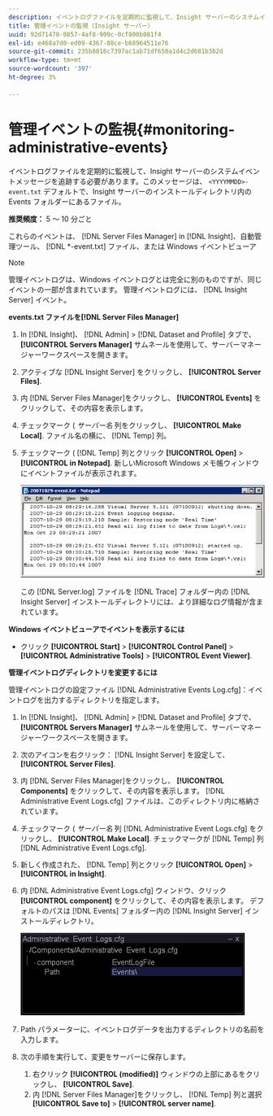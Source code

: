 ```yaml
---
description: イベントログファイルを定期的に監視して、Insight サーバーのシステムイベントメッセージを追跡する必要があります。このメッセージは、 <yyyymmdd>-event.txt ファイルは、Insight サーバーのインストールディレクトリ内の Events フォルダーにデフォルトで配置されています。
title: 管理イベントの監視（Insight サーバー）
uuid: 92d71478-0857-4af8-909c-0cf800b081f4
exl-id: e468a7d0-ed09-4367-88ce-b68964511e76
source-git-commit: 235b8816c7397ac1ab71df650a1d4c2d681b3b2d
workflow-type: tm+mt
source-wordcount: '397'
ht-degree: 3%

---
```


# 管理イベントの監視{#monitoring-administrative-events}

イベントログファイルを定期的に監視して、Insight サーバーのシステムイベントメッセージを追跡する必要があります。このメッセージは、 `<YYYYMMDD>-event.txt` デフォルトで、Insight サーバーのインストールディレクトリ内の Events フォルダーにあるファイル。

**推奨頻度：** 5 ～ 10 分ごと

これらのイベントは、 [!DNL Server Files Manager] in [!DNL Insight]、自動管理ツール、 [!DNL *-event.txt] ファイル、または Windows イベントビューア

>[!NOTE]
>
>管理イベントログは、Windows イベントログとは完全に別のものですが、同じイベントの一部が含まれています。 管理イベントログには、 [!DNL Insight Server] イベント。

**events.txt ファイルを[!DNL Server Files Manager]**

1. In [!DNL Insight]、 [!DNL Admin] > [!DNL Dataset and Profile] タブで、 **[!UICONTROL Servers Manager]** サムネールを使用して、サーバーマネージャーワークスペースを開きます。
1. アクティブな [!DNL Insight Server] をクリックし、 **[!UICONTROL Server Files]**.
1. 内 [!DNL Server Files Manager]をクリックし、 **[!UICONTROL Events]** をクリックして、その内容を表示します。
1. チェックマーク ( *サーバー名* 列をクリックし、 **[!UICONTROL Make Local]**. ファイル名の横に、 [!DNL Temp] 列。
1. チェックマーク ( [!DNL Temp] 列とクリック **[!UICONTROL Open]** > **[!UICONTROL in Notepad]**. 新しいMicrosoft Windows メモ帳ウィンドウにイベントファイルが表示されます。

   ![ステップ情報](assets/vis_FileManager_eventfile.png)

   この [!DNL Server.log] ファイルを [!DNL Trace] フォルダー内の [!DNL Insight Server] インストールディレクトリには、より詳細なログ情報が含まれています。

**Windows イベントビューアでイベントを表示するには**

* クリック **[!UICONTROL Start]** > **[!UICONTROL Control Panel]** > **[!UICONTROL Administrative Tools]** > **[!UICONTROL Event Viewer]**.

**管理イベントログディレクトリを変更するには**

管理イベントログの設定ファイル [!DNL Administrative Events Log.cfg]：イベントログを出力するディレクトリを指定します。

1. In [!DNL Insight]、 [!DNL Admin] > [!DNL Dataset and Profile] タブで、 **[!UICONTROL Servers Manager]** サムネールを使用して、サーバーマネージャーワークスペースを開きます。

1. 次のアイコンを右クリック： [!DNL Insight Server] を設定して、 **[!UICONTROL Server Files]**.

1. 内 [!DNL Server Files Manager]をクリックし、 **[!UICONTROL Components]** をクリックして、その内容を表示します。 [!DNL Administrative Event Logs.cfg] ファイルは、このディレクトリ内に格納されています。

1. チェックマーク ( *サーバー名* 列 [!DNL Administrative Event Logs.cfg] をクリックし、 **[!UICONTROL Make Local]**. チェックマークが [!DNL Temp] 列 [!DNL Administrative Event Logs.cfg].

1. 新しく作成された、 [!DNL Temp] 列とクリック **[!UICONTROL Open]** > **[!UICONTROL in Insight]**.

1. 内 [!DNL Administrative Event Logs.cfg] ウィンドウ、クリック **[!UICONTROL component]** をクリックして、その内容を表示します。 デフォルトのパスは [!DNL Events] フォルダー内の [!DNL Insight Server] インストールディレクトリ。

   ![](assets/cfg_adminevents_examplevalues.png)

1. Path パラメーターに、イベントログデータを出力するディレクトリの名前を入力します。
1. 次の手順を実行して、変更をサーバーに保存します。

   1. 右クリック **[!UICONTROL (modified)]** ウィンドウの上部にあるをクリックし、 **[!UICONTROL Save]**.
   1. 内 [!DNL Server Files Manager]をクリックし、 [!DNL Temp] 列と選択 **[!UICONTROL Save to]** > **[!UICONTROL server name]**.
